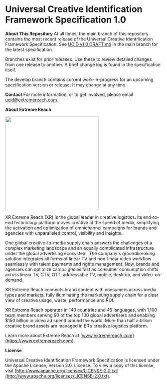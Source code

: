 # Universal Creative Identification Framework Specification 1.0

**About This Repository**
At all times, the main branch of this repository contains the most recent release of the Universal Creative Identification Framework Specification. See [UCID v1.0 DRAFT.md](https://github.com/IABTechLab/ucid/blob/main/spec/UCID%20v1.0%20DRAFT.md) in the main branch for the latest specification.

Branches exist for prior releases. Use these to review detailed changes from one release to another. A brief change log is found in the specification itself.

The develop branch contains current work-in-progress for an upcoming specification version or release. It may change at any time.

**Contact**
For more information, or to get involved, please email ucid@extremereach.com.

**About Extreme Reach**

<img src="[https://github.com/favicon.ico](https://app.extremereach.com/content/images/logo_header.gif)" width="300">

XR Extreme Reach (XR) is the global leader in creative logistics. Its end-to-end technology platform moves creative at the speed of media, simplifying the activation and optimization of omnichannel campaigns for brands and agencies with unparalleled control, visibility and insights. 

One global creative-to-media supply chain answers the challenges of a complex marketing landscape and an equally complicated infrastructure under the global advertising ecosystem. The company's groundbreaking solution integrates all forms of linear TV and non-linear video workflow seamlessly with talent payments and rights management. Now, brands and agencies can optimize campaigns as fast as consumer consumption shifts across linear TV, CTV, OTT, addressable TV, mobile, desktop, and video-on-demand. 

XR Extreme Reach connects brand content with consumers across media types and markets, fully illuminating the marketing supply chain for a clear view of creative usage, waste, performance and ROI. 
 
XR Extreme Reach operates in 140 countries and 45 languages, with 1,100 team members serving 90 of the top 100 global advertisers and enabling $150 billion in video ad spend around the world. More than half a billion creative brand assets are managed in ER’s creative logistics platform.

Learn more about Extreme Reach at [www.extremereach.com](https://www.extremereach.com).

**License**

Universal Creative Identification Framework Specification is licensed under the Apache License, Version 2.0. License. To view a copy of this license, visit [http://www.apache.org/licenses/LICENSE-2.0.txt](http://www.apache.org/licenses/LICENSE-2.0.txt).

